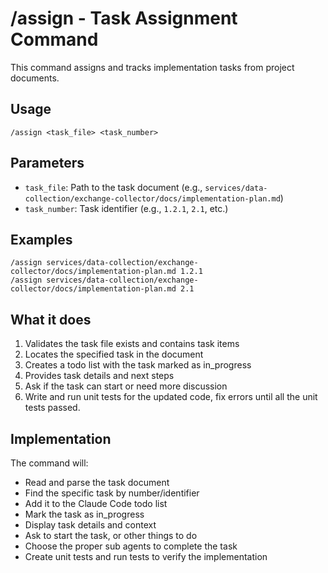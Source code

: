 # /assign - Task Assignment Command

This command assigns and tracks implementation tasks from project documents.

## Usage
```
/assign <task_file> <task_number>
```

## Parameters
- `task_file`: Path to the task document (e.g., `services/data-collection/exchange-collector/docs/implementation-plan.md`)
- `task_number`: Task identifier (e.g., `1.2.1`, `2.1`, etc.)

## Examples
```
/assign services/data-collection/exchange-collector/docs/implementation-plan.md 1.2.1
/assign services/data-collection/exchange-collector/docs/implementation-plan.md 2.1
```

## What it does
1. Validates the task file exists and contains task items
2. Locates the specified task in the document
3. Creates a todo list with the task marked as in_progress
4. Provides task details and next steps
5. Ask if the task can start or need more discussion
6. Write and run unit tests for the updated code, fix errors until all the unit tests passed.

## Implementation
The command will:
- Read and parse the task document
- Find the specific task by number/identifier
- Add it to the Claude Code todo list
- Mark the task as in_progress
- Display task details and context
- Ask to start the task, or other things to do
- Choose the proper sub agents to complete the task
- Create unit tests and run tests to verify the implementation